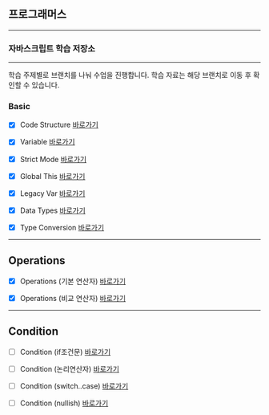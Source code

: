 

## 프로그래머스 
---

### 자바스크립트 학습 저장소

---

학습 주제별로 브랜치를 나눠 수업을 진행합니다.
학습 자료는 해당 브랜치로 이동 후 확인할 수 있습니다.




### Basic

- [x] Code Structure [바로가기](https://github.com/simseonbeom/programmers-core-js/blob/01.core-javascript/client/chapter/core/01.codeStructure.js)
- [x] Variable [바로가기](https://github.com/simseonbeom/programmers-core-js/blob/01.core-javascript/client/chapter/core/02.variables.js)
- [x] Strict Mode [바로가기](https://github.com/simseonbeom/programmers-core-js/blob/01.core-javascript/client/chapter/core/03.strictMode.js)
- [x] Global This [바로가기](https://github.com/simseonbeom/programmers-core-js/blob/01.core-javascript/client/chapter/core/04.globalThis.js)
- [x] Legacy Var [바로가기](https://github.com/simseonbeom/programmers-core-js/blob/01.core-javascript/client/chapter/core/05.legacyVar.js)
- [x] Data Types [바로가기](https://github.com/simseonbeom/programmers-core-js/blob/01.core-javascript/client/chapter/core/06.dataType.js)
- [x] Type Conversion [바로가기](https://github.com/simseonbeom/programmers-core-js/blob/01.core-javascript/client/chapter/core/07.typeConversion.js)



---

## Operations
- [x] Operations (기본 연산자) [바로가기](https://github.com/simseonbeom/programmers-core-js/blob/01.core-javascript/client/chapter/core/08-1.operation.js)
- [x] Operations (비교 연산자) [바로가기](https://github.com/simseonbeom/programmers-core-js/blob/01.core-javascript/client/chapter/core/08-2.operation.js)


---
## Condition
- [ ] Condition (if조건문) [바로가기](https://github.com/simseonbeom/programmers-core-js/blob/01.core-javascript/client/chapter/core/09-1.conditions.js)
- [ ] Condition (논리연산자) [바로가기](https://github.com/simseonbeom/programmers-core-js/blob/01.core-javascript/client/chapter/core/09-2.conditions.js)
- [ ] Condition (switch..case) [바로가기](https://github.com/simseonbeom/programmers-core-js/blob/01.core-javascript/client/chapter/core/09-3.conditions.js)
- [ ] Condition (nullish) [바로가기](https://github.com/simseonbeom/programmers-core-js/blob/01.core-javascript/client/chapter/core/09-4.conditions.js)

























